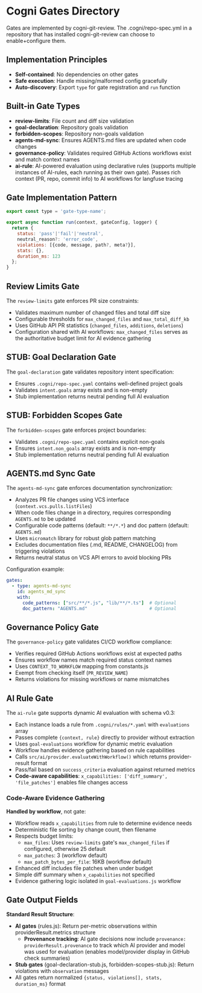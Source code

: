 # Cogni Gates Directory

Gates are implemented by cogni-git-review. The .cogni/repo-spec.yml in a repository that has installed cogni-git-review can choose to enable+configure them.

## Implementation Principles
- **Self-contained**: No dependencies on other gates
- **Safe execution**: Handle missing/malformed config gracefully
- **Auto-discovery**: Export `type` for gate registration and `run` function

## Built-in Gate Types
- **review-limits**: File count and diff size validation
- **goal-declaration**: Repository goals validation
- **forbidden-scopes**: Repository non-goals validation  
- **agents-md-sync**: Ensures AGENTS.md files are updated when code changes
- **governance-policy**: Validates required GitHub Actions workflows exist and match context names
- **ai-rule**: AI-powered evaluation using declarative rules (supports multiple instances of AI-rules, each running as their own gate). Passes rich context (PR, repo, commit info) to AI workflows for langfuse tracing

## Gate Implementation Pattern
```javascript
export const type = 'gate-type-name';

export async function run(context, gateConfig, logger) {
  return {
    status: 'pass'|'fail'|'neutral',
    neutral_reason?: 'error_code',
    violations: [{code, message, path?, meta?}],
    stats: {},
    duration_ms: 123
  };
}
```

## Review Limits Gate
The `review-limits` gate enforces PR size constraints:
- Validates maximum number of changed files and total diff size
- Configurable thresholds for `max_changed_files` and `max_total_diff_kb`
- Uses GitHub API PR statistics (`changed_files`, `additions`, `deletions`)
- Configuration shared with AI workflows: `max_changed_files` serves as the authoritative budget limit for AI evidence gathering

## STUB: Goal Declaration Gate  
The `goal-declaration` gate validates repository intent specification:
- Ensures `.cogni/repo-spec.yaml` contains well-defined project goals
- Validates `intent.goals` array exists and is non-empty
- Stub implementation returns neutral pending full AI evaluation

## STUB: Forbidden Scopes Gate
The `forbidden-scopes` gate enforces project boundaries:
- Validates `.cogni/repo-spec.yaml` contains explicit non-goals
- Ensures `intent.non_goals` array exists and is non-empty  
- Stub implementation returns neutral pending full AI evaluation

## AGENTS.md Sync Gate
The `agents-md-sync` gate enforces documentation synchronization:
- Analyzes PR file changes using VCS interface (`context.vcs.pulls.listFiles`)
- When code files change in a directory, requires corresponding `AGENTS.md` to be updated
- Configurable code patterns (default: `**/*.*`) and doc pattern (default: `AGENTS.md`)
- Uses `micromatch` library for robust glob pattern matching
- Excludes documentation files (.md, README, CHANGELOG) from triggering violations
- Returns neutral status on VCS API errors to avoid blocking PRs

Configuration example:
```yaml
gates:
  - type: agents-md-sync
    id: agents_md_sync
    with:
      code_patterns: ["src/**/*.js", "lib/**/*.ts"]  # Optional
      doc_pattern: "AGENTS.md"                       # Optional
```

## Governance Policy Gate
The `governance-policy` gate validates CI/CD workflow compliance:
- Verifies required GitHub Actions workflows exist at expected paths
- Ensures workflow names match required status context names
- Uses `CONTEXT_TO_WORKFLOW` mapping from constants.js
- Exempt from checking itself (`PR_REVIEW_NAME`)
- Returns violations for missing workflows or name mismatches

## AI Rule Gate
The `ai-rule` gate supports dynamic AI evaluation with schema v0.3:
- Each instance loads a rule from `.cogni/rules/*.yaml` with `evaluations` array
- Passes complete `{context, rule}` directly to provider without extraction
- Uses `goal-evaluations` workflow for dynamic metric evaluation
- Workflow handles evidence gathering based on rule capabilities
- Calls `src/ai/provider.evaluateWithWorkflow()` which returns provider-result format
- Pass/fail based on `success_criteria` evaluation against returned metrics
- **Code-aware capabilities**: `x_capabilities: ['diff_summary', 'file_patches']` enables file changes access

### Code-Aware Evidence Gathering
**Handled by workflow**, not gate:
- Workflow reads `x_capabilities` from rule to determine evidence needs
- Deterministic file sorting by change count, then filename
- Respects budget limits:
  - `max_files`: Uses `review-limits` gate's `max_changed_files` if configured, otherwise 25 default
  - `max_patches`: 3 (workflow default)
  - `max_patch_bytes_per_file`: 16KB (workflow default)
- Enhanced diff includes file patches when under budget
- Simple diff summary when `x_capabilities` not specified
- Evidence gathering logic isolated in `goal-evaluations.js` workflow

## Gate Output Fields

**Standard Result Structure**:

- **AI gates** (rules.js): Return per-metric observations within providerResult.metrics structure
  - **Provenance tracking**: AI gate decisions now include `provenance: providerResult.provenance` to track which AI provider and model was used for evaluation (enables model/provider display in GitHub check summaries)
- **Stub gates** (goal-declaration-stub.js, forbidden-scopes-stub.js): Return violations with `observation` messages
- All gates return normalized `{status, violations[], stats, duration_ms}` format
